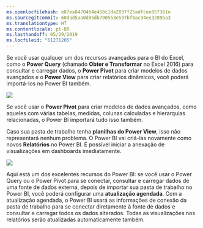 ```yaml
---
ms.openlocfilehash: e87ea8470464e458c1da2037f25adfcee857361e
ms.sourcegitcommit: 60dad5aa0d85db790553e537bf8ac34ee3289ba3
ms.translationtype: HT
ms.contentlocale: pt-BR
ms.lasthandoff: 05/29/2019
ms.locfileid: "61271205"
---
```

Se você usar qualquer um dos recursos avançados para o BI do Excel, como o **Power Query** (chamado **Obter e Transformar** no Excel 2016) para consultar e carregar dados, o **Power Pivot** para criar modelos de dados avançados e o **Power View** para criar relatórios dinâmicos, você poderá importá-los no Power BI também.

![](media/5-3-import-powerpivot-powerview/5-3_1.png)

Se você usar o **Power Pivot** para criar modelos de dados avançados, como aqueles com várias tabelas, medidas, colunas calculadas e hierarquias relacionadas, o Power BI importará tudo isso também.

Caso sua pasta de trabalho tenha **planilhas do Power View**, isso não representará nenhum problema. O Power BI vai criá-las novamente como novos **Relatórios** no Power BI. É possível iniciar a anexação de visualizações em dashboards imediatamente.

![](media/5-3-import-powerpivot-powerview/5-3_2.png)

Aqui está um dos excelentes recursos do Power BI: se você usar o Power Query ou o Power Pivot para se conectar, consultar e carregar dados de uma fonte de dados externa, depois de importar sua pasta de trabalho no Power BI, você poderá configurar uma **atualização agendada**. Com a atualização agendada, o Power BI usará as informações de conexão da pasta de trabalho para se conectar diretamente à fonte de dados e consultar e carregar todos os dados alterados. Todas as visualizações nos relatórios serão atualizadas automaticamente também.

